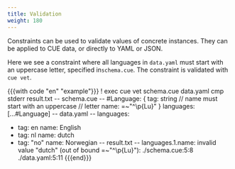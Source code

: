 ```yaml
---
title: Validation
weight: 180
---
```


Constraints can be used to validate values of concrete instances.
They can be applied to CUE data, or directly to YAML or JSON.

Here we see a constraint where all languages in `data.yaml` must start with
an uppercase letter, specified in`schema.cue`.
The constraint is validated with `cue vet`.

{{{with code "en" "example"}}}
! exec cue vet schema.cue data.yaml
cmp stderr result.txt
-- schema.cue --
#Language: {
	tag: string
	// name must start with an uppercase
	// letter
	name: =~"^\\p{Lu}"
}
languages: [...#Language]
-- data.yaml --
languages:
  - tag: en
    name: English
  - tag: nl
    name: dutch
  - tag: "no"
    name: Norwegian
-- result.txt --
languages.1.name: invalid value "dutch" (out of bound =~"^\\p{Lu}"):
    ./schema.cue:5:8
    ./data.yaml:5:11
{{{end}}}
